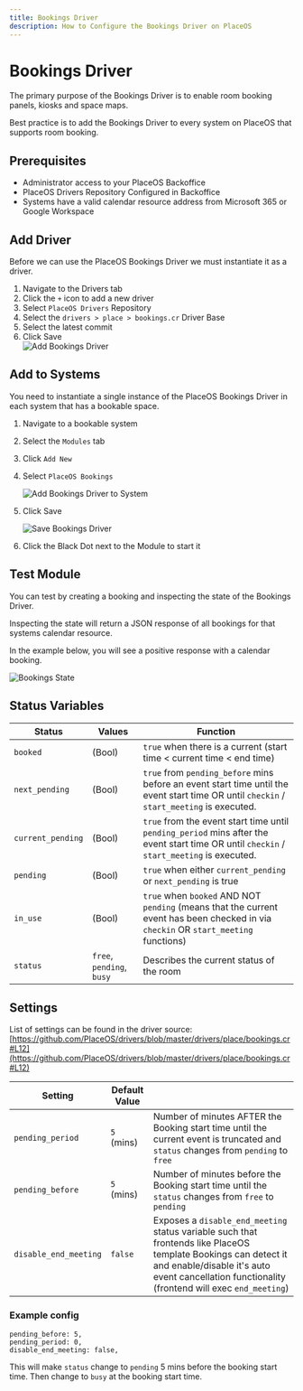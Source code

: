 ```yaml
---
title: Bookings Driver
description: How to Configure the Bookings Driver on PlaceOS
---
```


# Bookings Driver

The primary purpose of the Bookings Driver is to enable room booking panels, kiosks and space maps.

Best practice is to add the Bookings Driver to every system on PlaceOS that supports room booking.

## Prerequisites

* Administrator access to your PlaceOS Backoffice
* PlaceOS Drivers Repository Configured in Backoffice
* Systems have a valid calendar resource address from Microsoft 365 or Google Workspace

## Add Driver

Before we can use the PlaceOS Bookings Driver we must instantiate it as a driver.

1. Navigate to the Drivers tab
2. Click the `+` icon to add a new driver
3. Select `PlaceOS Drivers` Repository
4. Select the `drivers > place > bookings.cr` Driver Base
5. Select the latest commit
6. Click Save\
   ![Add Bookings Driver](assets/add-bookings-driver.png)

## Add to Systems

You need to instantiate a single instance of the PlaceOS Bookings Driver in each system that has a bookable space.

1. Navigate to a bookable system
2. Select the `Modules` tab
3. Click `Add New`
4.  Select `PlaceOS Bookings`

    &#x20;![Add Bookings Driver to System](assets/bookings-to-system.png)
5.  Click Save

    &#x20;![Save Bookings Driver](assets/save-bookings.png)
6. Click the Black Dot next to the Module to start it

## Test Module

You can test by creating a booking and inspecting the state of the Bookings Driver.

Inspecting the state will return a JSON response of all bookings for that systems calendar resource.

In the example below, you will see a positive response with a calendar booking.

![Bookings State](assets/bookings-view-state.png)

## Status Variables

| Status            | Values                    | Function                                                                                                                                  |
| ----------------- | ------------------------- | ----------------------------------------------------------------------------------------------------------------------------------------- |
| `booked`          | (Bool)                    | `true` when there is a current (start time < current time < end time)                                                                     |
| `next_pending`    | (Bool)                    | `true` from `pending_before` mins before an event start time until the event start time OR until `checkin` / `start_meeting` is executed. |
| `current_pending` | (Bool)                    | `true` from the event start time until `pending_period` mins after the event start time OR until `checkin` / `start_meeting` is executed. |
| `pending`         | (Bool)                    | `true` when either `current_pending` or `next_pending` is true                                                                            |
| `in_use`          | (Bool)                    | `true` when `booked` AND NOT `pending` (means that the current event has been checked in via `checkin` OR `start_meeting` functions)      |
| `status`          | `free`, `pending`, `busy` | Describes the current status of the room                                                                                                  |

## Settings

List of settings can be found in the driver source: [https://github.com/PlaceOS/drivers/blob/master/drivers/place/bookings.cr#L12](https://github.com/PlaceOS/drivers/blob/master/drivers/place/bookings.cr#L12)



| Setting               | Default Value |                                                                                                                                                                                                                   |
| --------------------- | ------------- | ----------------------------------------------------------------------------------------------------------------------------------------------------------------------------------------------------------------- |
| `pending_period`      | `5` (mins)    | Number of minutes AFTER the Booking start time until the current event is truncated and `status` changes from `pending` to `free`                                                                                 |
| `pending_before`      | `5` (mins)    | Number of minutes before the Booking start time until the `status` changes from `free`  to `pending`                                                                                                              |
| `disable_end_meeting` | `false`       | Exposes a `disable_end_meeting` status variable such that frontends like PlaceOS template Bookings can detect it and enable/disable it's auto event cancellation functionality (frontend will exec `end_meeting`) |

### Example config

```
pending_before: 5,
pending_period: 0,
disable_end_meeting: false,
```

This will make `status` change to `pending` 5 mins before the booking start time. Then change to `busy` at the booking start time.

